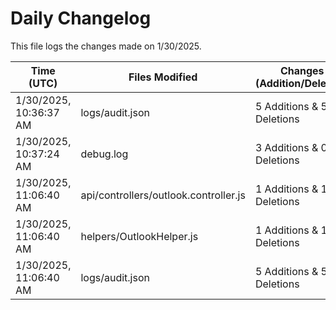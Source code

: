 # Daily Changelog

This file logs the changes made on 1/30/2025.

| Time (UTC)             | Files Modified                    | Changes (Addition/Deletion) |
|------------------------|-----------------------------------|-----------------------------|
| 1/30/2025, 10:36:37 AM | logs/audit.json | 5 Additions & 5 Deletions |
| 1/30/2025, 10:37:24 AM | debug.log | 3 Additions & 0 Deletions|
| 1/30/2025, 11:06:40 AM | api/controllers/outlook.controller.js | 1 Additions & 1 Deletions|
| 1/30/2025, 11:06:40 AM | helpers/OutlookHelper.js | 1 Additions & 1 Deletions|
| 1/30/2025, 11:06:40 AM | logs/audit.json | 5 Additions & 5 Deletions|
